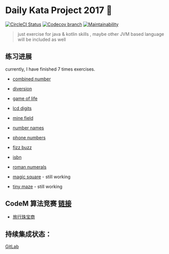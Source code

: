 # Daily Kata Project 2017 🥋
  [![CircleCI Status][circleci-image]][circleci-url]
  [![Codecov branch][codecov-image]][codecov-url]
  [![Maintainability][quality-image]][quality-url]

> just exercise for java & kotlin skills
>, maybe other JVM based language will be included as well

## 练习进展

currently, I have finished 7 times exercises.

 - [combined number](./docs/combinedNumber.md)
 - [diversion](./docs/diversion.md)
 - [game of life](./docs/gameOfLife.md)
 - [lcd digits](./docs/lcdDigits.md)
 - [mine field](./docs/mineField.md)
 - [number names](./docs/numberNames.md)
 - [phone numbers](./docs/phoneNumbers.md)
 - [fizz buzz](./docs/fizzBuzz.md)
 
 - [isbn](./docs/ISBN.md)
 - [roman numerals](./docs/romanNumerals.md)
 
 - [magic square](./docs/magicSquare.md) - still working
 - [tiny maze](./docs/tinyMaze.md) - still working
 
 
## CodeM 算法竞赛 [链接](https://www.nowcoder.com/question/next?pid=5754816&qid=108100&tid=9443699)

 - [旅行珠宝商](./docs/codem/travel.md)
 
 
## 持续集成状态：
 [GitLab](./docs/README_GITLAB.md)


[circleci-image]: https://img.shields.io/circleci/project/github/liuwill/daily-kata-2017/master.svg?style=flat-square
[circleci-url]: https://circleci.com/gh/liuwill/daily-kata-2017
[travis-image]: https://img.shields.io/travis/liuwill/daily-kata-2017/master.svg?style=flat-square
[travis-url]: https://travis-ci.org/liuwill/daily-kata-2017
[quality-image]: https://api.codeclimate.com/v1/badges/313dc3cc5407762707e3/maintainability
[quality-url]: https://codeclimate.com/github/liuwill/daily-kata-2017/maintainability
[appveyor-image]: https://img.shields.io/appveyor/ci/liuwill/daily-kata-2017/master.svg?style=flat-square
[appveyor-url]: https://ci.appveyor.com/project/liuwill/daily-kata-2017
[codecov-image]: https://img.shields.io/codecov/c/github/liuwill/daily-kata-2017.svg?style=flat-square
[codecov-url]: https://codecov.io/gh/liuwill/daily-kata-2017

